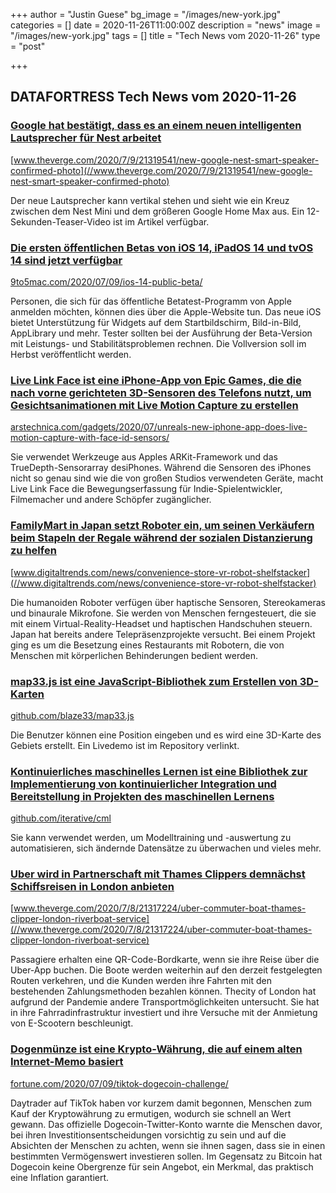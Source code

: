 +++
author = "Justin Guese"
bg_image = "/images/new-york.jpg"
categories = []
date = 2020-11-26T11:00:00Z
description = "news"
image = "/images/new-york.jpg"
tags = []
title = "Tech News vom 2020-11-26"
type = "post"

+++

        
## DATAFORTRESS Tech News vom 2020-11-26



### [Google hat bestätigt, dass es an einem neuen intelligenten Lautsprecher für Nest arbeitet](//www.theverge.com/2020/7/9/21319541/new-google-nest-smart-speaker-confirmed-photo)


[www.theverge.com/2020/7/9/21319541/new-google-nest-smart-speaker-confirmed-photo](//www.theverge.com/2020/7/9/21319541/new-google-nest-smart-speaker-confirmed-photo)


Der neue Lautsprecher kann vertikal stehen und sieht wie ein Kreuz zwischen dem Nest Mini und dem größeren Google Home Max aus. Ein 12-Sekunden-Teaser-Video ist im Artikel verfügbar.


### [Die ersten öffentlichen Betas von iOS 14, iPadOS 14 und tvOS 14 sind jetzt verfügbar](//9to5mac.com/2020/07/09/ios-14-public-beta/)


[9to5mac.com/2020/07/09/ios-14-public-beta/](//9to5mac.com/2020/07/09/ios-14-public-beta/)


Personen, die sich für das öffentliche Betatest-Programm von Apple anmelden möchten, können dies über die Apple-Website tun. Das neue iOS bietet Unterstützung für Widgets auf dem Startbildschirm, Bild-in-Bild, AppLibrary und mehr. Tester sollten bei der Ausführung der Beta-Version mit Leistungs- und Stabilitätsproblemen rechnen. Die Vollversion soll im Herbst veröffentlicht werden.


### [Live Link Face ist eine iPhone-App von Epic Games, die die nach vorne gerichteten 3D-Sensoren des Telefons nutzt, um Gesichtsanimationen mit Live Motion Capture zu erstellen](//arstechnica.com/gadgets/2020/07/unreals-new-iphone-app-does-live-motion-capture-with-face-id-sensors/)


[arstechnica.com/gadgets/2020/07/unreals-new-iphone-app-does-live-motion-capture-with-face-id-sensors/](//arstechnica.com/gadgets/2020/07/unreals-new-iphone-app-does-live-motion-capture-with-face-id-sensors/)


Sie verwendet Werkzeuge aus Apples ARKit-Framework und das TrueDepth-Sensorarray desiPhones. Während die Sensoren des iPhones nicht so genau sind wie die von großen Studios verwendeten Geräte, macht Live Link Face die Bewegungserfassung für Indie-Spielentwickler, Filmemacher und andere Schöpfer zugänglicher.


### [FamilyMart in Japan setzt Roboter ein, um seinen Verkäufern beim Stapeln der Regale während der sozialen Distanzierung zu helfen](//www.digitaltrends.com/news/convenience-store-vr-robot-shelfstacker)


[www.digitaltrends.com/news/convenience-store-vr-robot-shelfstacker](//www.digitaltrends.com/news/convenience-store-vr-robot-shelfstacker)


Die humanoiden Roboter verfügen über haptische Sensoren, Stereokameras und binaurale Mikrofone. Sie werden von Menschen ferngesteuert, die sie mit einem Virtual-Reality-Headset und haptischen Handschuhen steuern. Japan hat bereits andere Telepräsenzprojekte versucht. Bei einem Projekt ging es um die Besetzung eines Restaurants mit Robotern, die von Menschen mit körperlichen Behinderungen bedient werden.


### [map33.js ist eine JavaScript-Bibliothek zum Erstellen von 3D-Karten](//github.com/blaze33/map33.js)


[github.com/blaze33/map33.js](//github.com/blaze33/map33.js)


Die Benutzer können eine Position eingeben und es wird eine 3D-Karte des Gebiets erstellt. Ein Livedemo ist im Repository verlinkt.


### [Kontinuierliches maschinelles Lernen ist eine Bibliothek zur Implementierung von kontinuierlicher Integration und Bereitstellung in Projekten des maschinellen Lernens](//github.com/iterative/cml)


[github.com/iterative/cml](//github.com/iterative/cml)


Sie kann verwendet werden, um Modelltraining und -auswertung zu automatisieren, sich ändernde Datensätze zu überwachen und vieles mehr.


### [Uber wird in Partnerschaft mit Thames Clippers demnächst Schiffsreisen in London anbieten](//www.theverge.com/2020/7/8/21317224/uber-commuter-boat-thames-clipper-london-riverboat-service)


[www.theverge.com/2020/7/8/21317224/uber-commuter-boat-thames-clipper-london-riverboat-service](//www.theverge.com/2020/7/8/21317224/uber-commuter-boat-thames-clipper-london-riverboat-service)


Passagiere erhalten eine QR-Code-Bordkarte, wenn sie ihre Reise über die Uber-App buchen. Die Boote werden weiterhin auf den derzeit festgelegten Routen verkehren, und die Kunden werden ihre Fahrten mit den bestehenden Zahlungsmethoden bezahlen können. Thecity of London hat aufgrund der Pandemie andere Transportmöglichkeiten untersucht. Sie hat in ihre Fahrradinfrastruktur investiert und ihre Versuche mit der Anmietung von E-Scootern beschleunigt.


### [Dogenmünze ist eine Krypto-Währung, die auf einem alten Internet-Memo basiert](//fortune.com/2020/07/09/tiktok-dogecoin-challenge/)


[fortune.com/2020/07/09/tiktok-dogecoin-challenge/](//fortune.com/2020/07/09/tiktok-dogecoin-challenge/)


Daytrader auf TikTok haben vor kurzem damit begonnen, Menschen zum Kauf der Kryptowährung zu ermutigen, wodurch sie schnell an Wert gewann. Das offizielle Dogecoin-Twitter-Konto warnte die Menschen davor, bei ihren Investitionsentscheidungen vorsichtig zu sein und auf die Absichten der Menschen zu achten, wenn sie ihnen sagen, dass sie in einen bestimmten Vermögenswert investieren sollen. Im Gegensatz zu Bitcoin hat Dogecoin keine Obergrenze für sein Angebot, ein Merkmal, das praktisch eine Inflation garantiert.